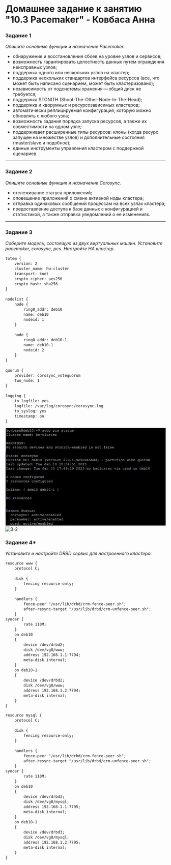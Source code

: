 # Домашнее задание к занятию "10.3 Pacemaker" - Ковбаса Анна


### Задание 1

*Опишите основные функции и назначение Pacemaker.*

- обнаружение и восстановление сбоев на уровне узлов и сервисов;
- возможность гарантировать целостность данных путем ограждения неисправных узлов;
- поддержка одного или нескольких узлов на кластер;
- поддержка нескольких стандартов интерфейса ресурсов (все, что может быть написано сценарием, может быть кластеризовано);
- независимость от подсистемы хранения — общий диск не требуется;
- поддержка STONITH (Shoot-The-Other-Node-In-The-Head);
- поддержка и кворумных и ресурсозависимых кластеров;
- автоматически реплицируемая конфигурация, которую можно обновлять с любого узла;
- возможность задания порядка запуска ресурсов, а также их совместимости на одном узле;
- поддерживает расширенные типы ресурсов: клоны (когда ресурс запущен на множестве узлов) и дополнительные состояния (master/slave и подобное);
- единые инструменты управления кластером с поддержкой сценариев.

---

### Задание 2

*Опишите основные функции и назначение Corosync.*

- отслеживание статуса приложений;
- оповещение приложений о смене активной ноды кластера;
- отправка одинаковых сообщений процессам на всех узлах кластера;
- предоставление доступа к базе данных с конфигурацией и статистикой, а также отправка уведомлений о ее изменениях.


---

### Задание 3

*Соберите модель, состоящую из двух виртуальных машин. Установите pacemaker, corosync, pcs. Настройте HA кластер.*


```
totem {
    version: 2
    cluster_name: hw-cluster
    transport: knet
    crypto_cipher: aes256
    crypto_hash: sha256
}

nodelist {
    node {
        ring0_addr: deb10
        name: deb10
        nodeid: 1
    }

    node {
        ring0_addr: deb10-1
        name: deb10-1
        nodeid: 2
    }
}

quorum {
    provider: corosync_votequorum
    two_node: 1
}

logging {
    to_logfile: yes
    logfile: /var/log/corosync/corosync.log
    to_syslog: yes
    timestamp: on
}
```


![3-1](https://github.com/kovbasaad/10-03-homework/blob/main/img/10.jpeg)
![3-2](https://github.com/kovbasaad/10-03-homework/blob/main/img/10-1.jpeg)

### Задание 4*

*Установите и настройте DRBD сервис для настроенного кластера.*

```
resource www {
    protocol C;

    disk {
        fencing resource-only;
    }

    handlers {
        fence-peer "/usr/lib/drbd/crm-fence-peer.sh";
        after-resync-target "/usr/lib/drbd/crm-unfence-peer.sh";
    }
syncer {
        rate 110M;
    }
    on deb10
    {
        device /dev/drbd2;
        disk /dev/vg0/www;
        address 192.168.1.1:7794;
        meta-disk internal;
    }
    on deb10-1
    {
        device /dev/drbd2;
        disk /dev/vg0/www;
        address 192.168.1.2:7794;
        meta-disk internal;
    }
}
```

```
resource mysql {
    protocol C;

    disk {
        fencing resource-only;
    }

    handlers {
        fence-peer "/usr/lib/drbd/crm-fence-peer.sh";
        after-resync-target "/usr/lib/drbd/crm-unfence-peer.sh";
    }
syncer {
        rate 110M;
    }
    on deb10
    {
        device /dev/drbd3;
        disk /dev/vg0/mysql;
        address 192.168.1.1:7795;
        meta-disk internal;
    }
    on deb10-1
    {
        device /dev/drbd3;
        disk /dev/vg0/mysql;
        address 192.168.1.2:7795;
        meta-disk internal;
    }
}

```
